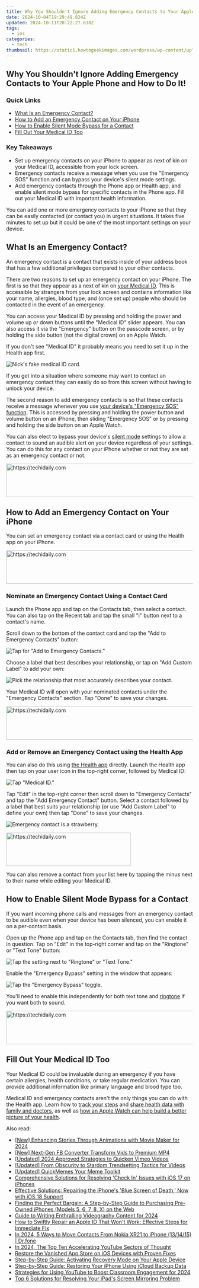 ```yaml
---
title: Why You Shouldn't Ignore Adding Emergency Contacts to Your Apple Phone and How to Do It!
date: 2024-10-04T19:29:49.824Z
updated: 2024-10-11T20:22:27.638Z
tags:
  - ios
categories:
  - tech
thumbnail: https://static1.howtogeekimages.com/wordpress/wp-content/uploads/2023/09/53216233185_535482fe6e_o.jpg
---
```


## Why You Shouldn't Ignore Adding Emergency Contacts to Your Apple Phone and How to Do It!

### Quick Links

* [What Is an Emergency Contact?](https://screen-mirror.techidaily.com/how-samsung-galaxy-a54-5g-mirror-screen-to-pc-drfone-by-drfone-android/)
* [How to Add an Emergency Contact on Your iPhone](https://extra-hints.techidaily.com/2024-approved-apple-podcasts-downloading-made-easy/)
* [How to Enable Silent Mode Bypass for a Contact](https://tech-renaissance.techidaily.com/say-goodbye-to-lost-keys-with-2e-top-sound-wave-tracker-picks-for-a-hassle-free-2024/)
* [Fill Out Your Medical ID Too](https://bypass-frp.techidaily.com/in-2024-is-gsm-flasher-adb-legit-full-review-to-bypass-your-xiaomi-13-ultrafrp-lock-by-drfone-android/)

### Key Takeaways

* Set up emergency contacts on your iPhone to appear as next of kin on your Medical ID, accessible from your lock screen.
* Emergency contacts receive a message when you use the "Emergency SOS" function and can bypass your device's silent mode settings.
* Add emergency contacts through the Phone app or Health app, and enable silent mode bypass for specific contacts in the Phone app. Fill out your Medical ID with important health information.

 You can add one or more emergency contacts to your iPhone so that they can be easily contacted (or contact you) in urgent situations. It takes five minutes to set up but it could be one of the most important settings on your device.

##  What Is an Emergency Contact?

 An emergency contact is a contact that exists inside of your address book that has a few additional privileges compared to your other contacts.

 There are two reasons to set up an emergency contact on your iPhone. The first is so that they appear as a next of kin on [your Medical ID](https://some-knowledge.techidaily.com/2024-approved-ideal-steadicams-for-uav-aerial-cinematography/). This is accessible by strangers from your lock screen and contains information like your name, allergies, blood type, and (once set up) people who should be contacted in the event of an emergency.

 You can access your Medical ID by pressing and holding the power and volume up or down buttons until the "Medical ID" slider appears. You can also access it via the "Emergency" button on the passcode screen, or by holding the side button (not the digital crown) on an Apple Watch.

 If you don't see "Medical ID" it probably means you need to set it up in the Health app first.

![Nick's fake medical ID card.](https://static1.howtogeekimages.com/wordpress/wp-content/uploads/2023/09/medical-id.png) 

 If you get into a situation where someone may want to contact an emergency contact they can easily do so from this screen without having to unlock your device.

 The second reason to add emergency contacts is so that these contacts receive a message whenever you use [your device's "Emergency SOS" function](https://facebook-video-share.techidaily.com/updated-boost-your-channel-game-essential-video-editing-advice-for-2024/). This is accessed by pressing and holding the power button and volume button on an iPhone, then sliding "Emergency SOS" or by pressing and holding the side button on an Apple Watch.

 You can also elect to bypass your device's [silent mode](https://android-transfer.techidaily.com/how-to-transfer-data-from-vivo-y55s-5g-2023-to-blackberry-drfone-by-drfone-transfer-from-android-transfer-from-android/) settings to allow a contact to sound an audible alert on your device regardless of your settings. You can do this for any contact on your iPhone whether or not they are set as an emergency contact or not.

<!-- affiliate ads begin -->
<a href="https://arkmc.pxf.io/c/5597632/352557/5172" target="_top" id="352557">
  <img src="//a.impactradius-go.com/display-ad/5172-352557" border="0" alt="https://techidaily.com" width="720" height="90"/>
</a>
<img height="0" width="0" src="https://arkmc.pxf.io/i/5597632/352557/5172" style="position:absolute;visibility:hidden;" border="0" />
<!-- affiliate ads end -->

##  How to Add an Emergency Contact on Your iPhone

 You can set an emergency contact via a contact card or using the Health app on your iPhone.

<!-- affiliate ads begin -->
<a href="https://appsumo.8odi.net/c/5597632/2112008/7443" target="_top" id="2112008">
  <img src="//a.impactradius-go.com/display-ad/7443-2112008" border="0" alt="https://techidaily.com" width="728" height="90"/>
</a>
<img height="0" width="0" src="https://appsumo.8odi.net/i/5597632/2112008/7443" style="position:absolute;visibility:hidden;" border="0" />
<!-- affiliate ads end -->

###  Nominate an Emergency Contact Using a Contact Card

 Launch the Phone app and tap on the Contacts tab, then select a contact. You can also tap on the Recent tab and tap the small "i" button next to a contact's name.

 Scroll down to the bottom of the contact card and tap the "Add to Emergency Contacts" button:

![Tap for "Add to Emergency Contacts."](https://static1.howtogeekimages.com/wordpress/wp-content/uploads/2023/09/add-to-her-emergency.png) 

 Choose a label that best describes your relationship, or tap on "Add Custom Label" to add your own:

![Pick the relationship that most accurately describes your contact.](https://static1.howtogeekimages.com/wordpress/wp-content/uploads/2023/09/pick-relationship.png) 

 Your Medical ID will open with your nominated contacts under the "Emergency Contacts" section. Tap "Done" to save your changes.

<!-- affiliate ads begin -->
<a href="https://appsumo.8odi.net/c/5597632/2151870/7443" target="_top" id="2151870">
  <img src="//a.impactradius-go.com/display-ad/7443-2151870" border="0" alt="https://techidaily.com" width="728" height="90"/>
</a>
<img height="0" width="0" src="https://appsumo.8odi.net/i/5597632/2151870/7443" style="position:absolute;visibility:hidden;" border="0" />
<!-- affiliate ads end -->

###  Add or Remove an Emergency Contact using the Health App

 You can also do this using [the Health app](https://extra-tips.techidaily.com/metaverse-giggles-galore-ingenious-ways-to-craft-memes/) directly. Launch the Health app then tap on your user icon in the top-right corner, followed by Medical ID:

![Tap "Medical ID."](https://static1.howtogeekimages.com/wordpress/wp-content/uploads/2023/09/medical-id-card.png) 

 Tap "Edit" in the top-right corner then scroll down to "Emergency Contacts" and tap the "Add Emergency Contact" button. Select a contact followed by a label that best suits your relationship (or use "Add Custom Label" to define your own) then tap "Done" to save your changes.

![Emergency contact is a strawberry.](https://static1.howtogeekimages.com/wordpress/wp-content/uploads/2023/09/strawberrry-sister.png) 

<!-- affiliate ads begin -->
<a href="https://aligracehair.sjv.io/c/5597632/2135372/19272" target="_top" id="2135372">
  <img src="//a.impactradius-go.com/display-ad/19272-2135372" border="0" alt="https://techidaily.com" width="336" height="90"/>
</a>
<img height="0" width="0" src="https://aligracehair.sjv.io/i/5597632/2135372/19272" style="position:absolute;visibility:hidden;" border="0" />
<!-- affiliate ads end -->

 You can also remove a contact from your list here by tapping the minus next to their name while editing your Medical ID.

##  How to Enable Silent Mode Bypass for a Contact

 If you want incoming phone calls and messages from an emergency contact to be audible even when your device has been silenced, you can enable it on a per-contact basis.

 Open up the Phone app and tap on the Contacts tab, then find the contact in question. Tap on "Edit" in the top-right corner and tap on the "Ringtone" or "Text Tone" button:

![Tap the setting next to "Ringtone" or "Text Tone."](https://static1.howtogeekimages.com/wordpress/wp-content/uploads/2023/09/tap-ringtone-or-text-tone.png) 

 Enable the "Emergency Bypass" setting in the window that appears:

![Tap the "Emergency Bypass" toggle.](https://static1.howtogeekimages.com/wordpress/wp-content/uploads/2023/09/emergency-bypass-toggle.png) 

 You'll need to enable this independently for both text tone and [ringtone](https://extra-support.techidaily.com/strategic-brand-integrations-within-youtube-realms-for-2024/) if you want both to sound.

<!-- affiliate ads begin -->
<a href="https://unicoeye.pxf.io/c/5597632/2134236/18498" target="_top" id="2134236">
  <img src="//a.impactradius-go.com/display-ad/18498-2134236" border="0" alt="https://techidaily.com" width="728" height="90"/>
</a>
<img height="0" width="0" src="https://unicoeye.pxf.io/i/5597632/2134236/18498" style="position:absolute;visibility:hidden;" border="0" />
<!-- affiliate ads end -->

##  Fill Out Your Medical ID Too

 Your Medical ID could be invaluable during an emergency if you have certain allergies, health conditions, or take regular medication. You can provide additional information like primary language and blood type too.

 Medical ID and emergency contacts aren't the only things you can do with the Health app. Learn how to [track your steps](https://techtrends.techidaily.com/how-to-see-old-notifications-on-an-iphone/) and [share health data with family and doctors](https://facebook-videos.techidaily.com/new-in-2024-masterful-methods-for-attaching-fb-story-links/), as well as [how an Apple Watch can help build a better picture of your health](https://fake-location.techidaily.com/in-2024-3-ways-to-change-location-on-facebook-marketplace-for-lava-blaze-curve-5g-drfone-by-drfone-virtual-android/).

<ins class="adsbygoogle"
     style="display:block"
     data-ad-format="autorelaxed"
     data-ad-client="ca-pub-7571918770474297"
     data-ad-slot="1223367746"></ins>

<ins class="adsbygoogle"
     style="display:block"
     data-ad-client="ca-pub-7571918770474297"
     data-ad-slot="8358498916"
     data-ad-format="auto"
     data-full-width-responsive="true"></ins>

<span class="atpl-alsoreadstyle">Also read:</span>
<div><ul>
<li><a href="https://fox-cloud.techidaily.com/new-enhancing-stories-through-animations-with-movie-maker-for-2024/"><u>[New] Enhancing Stories Through Animations with Movie Maker for 2024</u></a></li>
<li><a href="https://facebook-clips.techidaily.com/new-next-gen-fb-converter-transform-vids-to-premium-mp4/"><u>[New] Next-Gen FB Converter Transform Vids to Premium MP4</u></a></li>
<li><a href="https://vimeo-videos.techidaily.com/updated-2024-approved-strategies-to-quicken-vimeo-videos/"><u>[Updated] 2024 Approved Strategies to Quicken Vimeo Videos</u></a></li>
<li><a href="https://youtube-blog.techidaily.com/ed-from-obscurity-to-stardom-trendsetting-tactics-for-videos/"><u>[Updated] From Obscurity to Stardom Trendsetting Tactics for Videos</u></a></li>
<li><a href="https://extra-support.techidaily.com/updated-quickmemes-your-meme-toolkit/"><u>[Updated] QuickMemes Your Meme Toolkit</u></a></li>
<li><a href="https://os-tips.techidaily.com/comprehensive-solutions-for-resolving-check-in-issues-with-ios-17-on-iphones/"><u>Comprehensive Solutions for Resolving 'Check In' Issues with iOS 17 on iPhones</u></a></li>
<li><a href="https://os-tips.techidaily.com/effective-solutions-repairing-the-iphones-blue-screen-of-death-now-with-ios-18-support/"><u>Effective Solutions: Repairing the iPhone's 'Blue Screen of Death,' Now with iOS 18 Support</u></a></li>
<li><a href="https://os-tips.techidaily.com/finding-the-perfect-bargain-a-step-by-step-guide-to-purchasing-pre-owned-iphones-models-5-6-7-8-x-on-the-web/"><u>Finding the Perfect Bargain: A Step-by-Step Guide to Purchasing Pre-Owned iPhones (Models 5, 6, 7, 8, X) on the Web</u></a></li>
<li><a href="https://some-knowledge.techidaily.com/guide-to-writing-enthralling-videography-content-for-2024/"><u>Guide to Writing Enthralling Videography Content for 2024</u></a></li>
<li><a href="https://os-tips.techidaily.com/how-to-swiftly-repair-an-apple-id-that-wont-work-effective-steps-for-immediate-fix/"><u>How to Swiftly Repair an Apple ID That Won't Work: Effective Steps for Immediate Fix</u></a></li>
<li><a href="https://android-transfer.techidaily.com/in-2024-5-ways-to-move-contacts-from-nokia-xr21-to-iphone-131415-drfone-by-drfone-transfer-from-android-transfer-from-android/"><u>In 2024, 5 Ways to Move Contacts From Nokia XR21 to iPhone (13/14/15) | Dr.fone</u></a></li>
<li><a href="https://youtube-blog.techidaily.com/24-the-top-ten-accelerating-youtube-sectors-of-thought/"><u>In 2024, The Top Ten Accelerating YouTube Sectors of Thought</u></a></li>
<li><a href="https://os-tips.techidaily.com/restore-the-vanished-app-store-on-ios-devices-with-proven-fixes/"><u>Restore the Vanished App Store on iOS Devices with Proven Fixes</u></a></li>
<li><a href="https://os-tips.techidaily.com/step-by-step-guide-activating-recovery-mode-on-your-apple-device/"><u>Step-by-Step Guide: Activating Recovery Mode on Your Apple Device</u></a></li>
<li><a href="https://os-tips.techidaily.com/step-by-step-guide-restoring-your-iphone-using-icloud-backup-data/"><u>Step-by-Step Guide: Restoring Your iPhone Using iCloud Backup Data</u></a></li>
<li><a href="https://facebook-video-footage.techidaily.com/strategies-for-using-youtube-to-boost-classroom-engagement-for-2024/"><u>Strategies for Using YouTube to Boost Classroom Engagement for 2024</u></a></li>
<li><a href="https://os-tips.techidaily.com/top-6-solutions-for-resolving-your-ipads-screen-mirroring-problem/"><u>Top 6 Solutions for Resolving Your iPad's Screen Mirroring Problem</u></a></li>
</ul></div>

